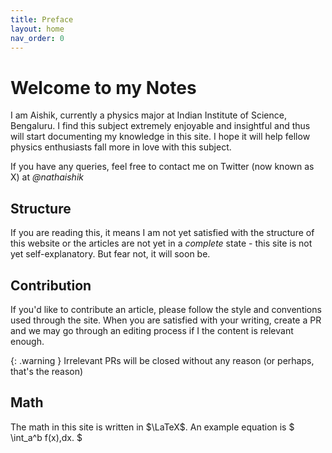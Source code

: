```yaml
---
title: Preface
layout: home
nav_order: 0
---
```


# Welcome to my Notes

I am Aishik, currently a physics major at Indian Institute of Science, Bengaluru. I find this subject extremely enjoyable and insightful and thus will start documenting my knowledge in this site. I hope it will help fellow physics enthusiasts fall more in love with this subject.

If you have any queries, feel free to contact me on Twitter (now known as X) at *@nathaishik*

## Structure

If you are reading this, it means I am not yet satisfied with the structure of this website or the articles are not yet in a *complete* state - this site is not yet self-explanatory. But fear not, it will soon be.

## Contribution

If you'd like to contribute an article, please follow the style and conventions used through the site. When you are satisfied with your writing, create a PR and we may go through an editing process if I the content is relevant enough.

{: .warning }
Irrelevant PRs will be closed without any reason (or perhaps, that's the reason)

## Math

The math in this site is written in $\LaTeX$. An example equation is $ \int\_a^b f(x)\,dx. $